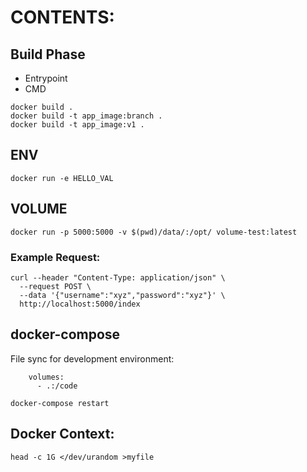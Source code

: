 # CONTENTS:

## Build Phase 
* Entrypoint
* CMD
```
docker build .
docker build -t app_image:branch .
docker build -t app_image:v1 . 
```

## ENV
```
docker run -e HELLO_VAL
```
## VOLUME
```
docker run -p 5000:5000 -v $(pwd)/data/:/opt/ volume-test:latest
```
### Example Request:
```
curl --header "Content-Type: application/json" \
  --request POST \
  --data '{"username":"xyz","password":"xyz"}' \
  http://localhost:5000/index
```

## docker-compose 
File sync for development environment:
```
    volumes:
      - .:/code
```
```
docker-compose restart
```

## Docker Context:

```
head -c 1G </dev/urandom >myfile
```